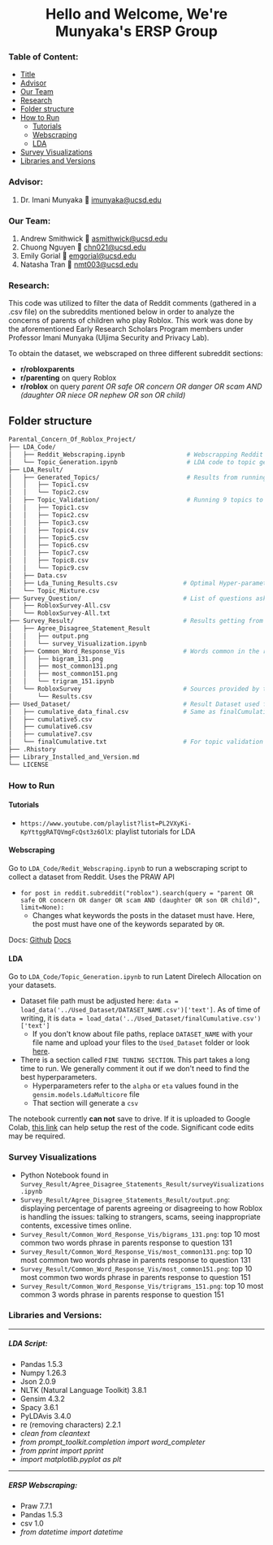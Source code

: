<h1 style="text-align: center;">Hello and Welcome, We're Munyaka's ERSP Group</h1> 

### Table of Content:
- [Title](https://github.com/Munyaka-ERSP/LDA_Analysis?tab=readme-ov-file#hello-and-welcome-were-ersp-munyakas-group)
- [Advisor](https://github.com/Munyaka-ERSP/LDA_Analysis?tab=readme-ov-file#advisor)
- [Our Team](https://github.com/Munyaka-ERSP/LDA_Analysis?tab=readme-ov-file#our-team-consists-of)
- [Research](https://github.com/Munyaka-ERSP/LDA_Analysis?tab=readme-ov-file#research)
- [Folder structure](https://github.com/Munyaka-ERSP/LDA_Analysis?tab=readme-ov-file#folder-structure)
- [How to Run](https://github.com/Munyaka-ERSP/LDA_Analysis?tab=readme-ov-file#how-to-run)
  - [Tutorials](https://github.com/Munyaka-ERSP/LDA_Analysis?tab=readme-ov-file#tutorials)
  - [Webscraping](https://github.com/Munyaka-ERSP/LDA_Analysis?tab=readme-ov-file#webscraping)
  - [LDA](https://github.com/Munyaka-ERSP/LDA_Analysis?tab=readme-ov-file#lda)
- [Survey Visualizations](https://github.com/Munyaka-ERSP/LDA_Analysis?tab=readme-ov-file#survey-visualizations)
- [Libraries and Versions](https://github.com/Munyaka-ERSP/LDA_Analysis?tab=readme-ov-file#libraries-and-versions)

### Advisor:
1. Dr. Imani Munyaka :email: imunyaka@ucsd.edu

### Our Team:
1. Andrew Smithwick  :email: asmithwick@ucsd.edu
1. Chuong Nguyen :email: chn021@ucsd.edu
1. Emily Gorial  :email: emgorial@ucsd.edu
1. Natasha Tran  :email: nmt003@ucsd.edu

### Research:

This code was utilized to filter the data of Reddit comments (gathered in a .csv file) on the subreddits mentioned below in order to analyze the concerns of parents of children who play Roblox. This work was done by the aforementioned Early Research Scholars Program members under Professor Imani Munyaka (Uljima Security and Privacy Lab).

To obtain the dataset, we webscraped on three different subreddit sections:

- **r/robloxparents** 
- **r/parenting** on query Roblox
- **r/roblox** on query *parent OR safe OR concern OR danger OR scam AND (daughter OR niece OR nephew OR son OR child)*

## Folder structure

```bash
Parental_Concern_Of_Roblox_Project/
├── LDA_Code/
│   ├── Reddit_Webscraping.ipynb                 # Webscrapping Reddit on post related to Roblox
│   └── Topic_Generation.ipynb                   # LDA code to topic generation
├── LDA_Result/                             
│   ├── Generated_Topics/                        # Results from running LDA
│   │   ├── Topic1.csv                           
│   │   └── Topic2.csv
│   ├── Topic_Validation/                        # Running 9 topics to validate the Theme via manual comparisons
│   │   ├── Topic1.csv
│   │   ├── Topic2.csv
│   │   ├── Topic3.csv
│   │   ├── Topic4.csv
│   │   ├── Topic5.csv
│   │   ├── Topic6.csv
│   │   ├── Topic7.csv
│   │   ├── Topic8.csv
│   │   └── Topic9.csv
│   ├── Data.csv
│   ├── Lda_Tuning_Results.csv                  # Optimal Hyper-parameter for LDA 2 Topic Results
│   └── Topic_Mixture.csv
├── Survey_Question/                            # List of questions asked in the Survey
│   ├── RobloxSurvey-All.csv
│   └── RobloxSurvey-All.txt
├── Survey_Result/                              # Results getting from the Survey 
│   ├── Agree_Disagree_Statement_Result
│   │   ├── output.png
│   │   └── survey_Visualization.ipynb
│   ├── Common_Word_Response_Vis                # Words common in the responses for questions 131 and 151 of the Survey
│   │   ├── bigram_131.png
│   │   ├── most_common131.png
│   │   ├── most_common151.png
│   │   └── trigram_151.ipynb
│   └── RobloxSurvey                            # Sources provided by the people to solve the issues
│       └── Results.csv
├── Used_Dataset/                               # Result Dataset used for LDA Analysis. One of cumulative 5/6/7 was used to generate 2 topics
│   ├── cumulative_data_final.csv               # Same as finalCumulative.txt, but also includes user IDS
│   ├── cumulative5.csv
│   ├── cumulative6.csv
│   ├── cumulative7.csv                         
│   └── finalCumulative.txt                     # For topic validation
├── .Rhistory                             
├── Library_Installed_and_Version.md
└── LICENSE
```

### How to Run

#### Tutorials
- `https://www.youtube.com/playlist?list=PL2VXyKi-KpYttggRATQVmgFcQst3z6OlX`: playlist tutorials for LDA

#### Webscraping

Go to `LDA_Code/Redit_Webscraping.ipynb` to run a webscraping script to collect a dataset from Reddit. Uses the PRAW API
- `for post in reddit.subreddit("roblox").search(query = "parent OR safe OR concern OR danger OR scam AND (daughter OR son OR child)", limit=None):`
    - Changes what keywords the posts in the dataset must have. Here, the post must have one of the keywords separated by `OR`.

Docs:
[Github](https://github.com/praw-dev/praw)
[Docs](https://praw.readthedocs.io/en/stable/)

#### LDA

Go to `LDA_Code/Topic_Generation.ipynb` to run Latent Direlech Allocation on your datasets.
- Dataset file path must be adjusted here: `data = load_data('../Used_Dataset/DATASET_NAME.csv')['text']`. As of time of writing, it is `data = load_data('../Used_Dataset/finalCumulative.csv')['text']`
    - If you don't know about file paths, replace `DATASET_NAME` with your file name and upload your files to the `Used_Dataset` folder or look [here](https://www.pythoncheatsheet.org/cheatsheet/file-directory-path).
- There is a section called `FINE TUNING SECTION`. This part takes a long time to run. We generally comment it out if we don't need to find the best hyperparameters. 
    - Hyperparameters refer to the `alpha` or `eta` values found in the `gensim.models.LdaMulticore` file
    - That section will generate a `csv`

The notebook currently **can not** save to drive. If it is uploaded to Google Colab, [this link](https://colab.research.google.com/notebooks/io.ipynb) can help setup the rest of the code. Significant code edits may be required.

### Survey Visualizations
- Python Notebook found in `Survey_Result/Agree_Disagree_Statements_Result/surveyVisualizations.ipynb`
- `Survey_Result/Agree_Disagree_Statements_Result/output.png`: displaying percentage of parents agreeing or disagreeing to how Roblox is handling the issues: talking to strangers, scams, seeing inappropriate contents, excessive times online. 
- `Survey_Result/Common_Word_Response_Vis/bigrams_131.png`: top 10 most common two words phrase in parents response to question 131
- `Survey_Result/Common_Word_Response_Vis/most_common131.png`: top 10 most common two words phrase in parents response
to question 131
- `Survey_Result/Common_Word_Response_Vis/most_common151.png`: top 10 most common two words phrase in parents response to question 151
- `Survey_Result/Common_Word_Response_Vis/trigrams_151.png`: top 10 most common 3 words phrase in parents response to question 151


### Libraries and Versions:
---
##### LDA Script:
- Pandas 1.5.3
- Numpy 1.26.3
- Json 2.0.9
- NLTK (Natural Language Toolkit) 3.8.1
- Gensim 4.3.2
- Spacy 3.6.1
- PyLDAvis 3.4.0
- re (removing characters) 2.2.1
- *clean from cleantext*
- *from prompt_toolkit.completion import word_completer*
- *from pprint import pprint*
- *import matplotlib.pyplot as plt*
---

##### ERSP Webscraping:
- Praw 7.7.1
- Pandas 1.5.3
- csv 1.0
- *from datetime import datetime*
